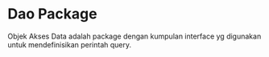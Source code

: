 # Dao Package

Objek Akses Data adalah package dengan kumpulan interface yg digunakan untuk mendefinisikan perintah query.